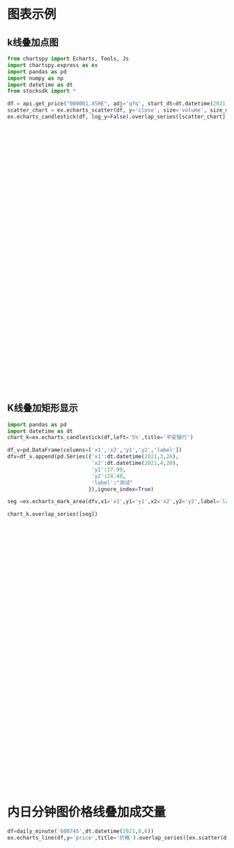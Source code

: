 # 图表示例

## k线叠加点图

```python
from chartspy import Echarts, Tools, Js
import chartspy.express as ex
import pandas as pd
import numpy as np
import datetime as dt
from stocksdk import *

df = api.get_price("000001.XSHE", adj='qfq', start_dt=dt.datetime(2021, 1, 1))
scatter_chart = ex.echarts_scatter(df, y='close', size='volume', size_max=50)
ex.echarts_candlestick(df, log_y=False).overlap_series([scatter_chart])
```

<div> <script type="text/javascript" src="https://unpkg.com/echarts@5.1.2/dist/echarts.min.js"></script> <style>      #u490c5b76474f44a3868fd634842b6860 {            width:100%;            height:600px;         } </style> <div id="u490c5b76474f44a3868fd634842b6860" ></div>  <script>    var plot_u490c5b76474f44a3868fd634842b6860 = echarts.init(document.getElementById('u490c5b76474f44a3868fd634842b6860'));        plot_u490c5b76474f44a3868fd634842b6860.setOption({  "animation": false,  "title": {    "text": ""  },  "legend": {    "top": 10,    "left": "center",    "data": [      "",      "MA5",      "MA10",      "MA30",      ""    ]  },  "tooltip": {    "trigger": "axis",    "axisPointer": {      "type": "cross"    },    "borderWidth": 1,    "borderColor": "#ccc",    "padding": 10,    "formatter":                 function(params){                    var dt = params[0]['axisValue'];                    var labels = [];                    labels.push('\u65f6\u95f4: ' + dt + '<br/>');                    params.sort(function(a, b) {                      if (a.seriesName < b.seriesName ) {return -1;}                      else if (a.seriesName > b.seriesName ) {return 1;}                      else{ return 0;}                    });                    for (var i=0;i<params.length;i++)                    {                        var param= params[i];                       if(param.seriesType =='candlestick'){                         labels.push('open: ' + param.data[1]?param.data[1].toFixed(2):"" + '<br/>');                         labels.push('close: ' + param.data[2]?param.data[2].toFixed(2):""  + '<br/>');                         labels.push('low: ' + param.data[3]?param.data[3].toFixed(2):""  + '<br/>');                         labels.push('high: ' + param.data[4]?param.data[4].toFixed(2):""  + '<br/>');                       }else{                         if (param.value instanceof Array && param.value.length>1){                            labels.push(param.seriesName+': ' + JSON.stringify(param.value)+ ' <br/>');                         }else if (typeof param.value =='number')                            labels.push(param.seriesName+': ' + param.value + '<br/>');                       }                    }                    return labels.join('');                },    "textStyle": {      "color": "#000"    },    "position":                 function (pos, params, el, elRect, size){                    var obj = {top: 10};                    obj[['left', 'right'][+(pos[0] < size.viewSize[0] / 2)]] = 30;                    return obj;                }              },  "axisPointer": {    "link": {      "xAxisIndex": "all"    },    "label": {      "backgroundColor": "#777"    }  },  "grid": [    {      "left": "10%",      "right": "3%",      "height": "70%"    },    {      "left": "10%",      "right": "3%",      "top": "71%",      "height": "16%"    }  ],  "xAxis": [    {      "type": "category",      "data": [        "2021-01-04",        "2021-01-05",        "2021-01-06",        "2021-01-07",        "2021-01-08",        "2021-01-11",        "2021-01-12",        "2021-01-13",        "2021-01-14",        "2021-01-15",        "2021-01-18",        "2021-01-19",        "2021-01-20",        "2021-01-21",        "2021-01-22",        "2021-01-25",        "2021-01-26",        "2021-01-27",        "2021-01-28",        "2021-01-29",        "2021-02-01",        "2021-02-02",        "2021-02-03",        "2021-02-04",        "2021-02-05",        "2021-02-08",        "2021-02-09",        "2021-02-10",        "2021-02-18",        "2021-02-19",        "2021-02-22",        "2021-02-23",        "2021-02-24",        "2021-02-25",        "2021-02-26",        "2021-03-01",        "2021-03-02",        "2021-03-03",        "2021-03-04",        "2021-03-05",        "2021-03-08",        "2021-03-09",        "2021-03-10",        "2021-03-11",        "2021-03-12",        "2021-03-15",        "2021-03-16",        "2021-03-17",        "2021-03-18",        "2021-03-19",        "2021-03-22",        "2021-03-23",        "2021-03-24",        "2021-03-25",        "2021-03-26",        "2021-03-29",        "2021-03-30",        "2021-03-31",        "2021-04-01",        "2021-04-02",        "2021-04-06",        "2021-04-07",        "2021-04-08",        "2021-04-09",        "2021-04-12",        "2021-04-13",        "2021-04-14",        "2021-04-15",        "2021-04-16",        "2021-04-19",        "2021-04-20",        "2021-04-21",        "2021-04-22",        "2021-04-23",        "2021-04-26",        "2021-04-27",        "2021-04-28",        "2021-04-29",        "2021-04-30",        "2021-05-06",        "2021-05-07",        "2021-05-10",        "2021-05-11",        "2021-05-12",        "2021-05-13",        "2021-05-14",        "2021-05-17",        "2021-05-18",        "2021-05-19",        "2021-05-20",        "2021-05-21",        "2021-05-24",        "2021-05-25",        "2021-05-26",        "2021-05-27",        "2021-05-28",        "2021-05-31",        "2021-06-01",        "2021-06-02",        "2021-06-03",        "2021-06-04",        "2021-06-07",        "2021-06-08",        "2021-06-09",        "2021-06-10",        "2021-06-11",        "2021-06-15",        "2021-06-16",        "2021-06-17",        "2021-06-18",        "2021-06-21",        "2021-06-22",        "2021-06-23",        "2021-06-24",        "2021-06-25",        "2021-06-28",        "2021-06-29",        "2021-06-30",        "2021-07-01",        "2021-07-02",        "2021-07-05",        "2021-07-06",        "2021-07-07",        "2021-07-08",        "2021-07-09",        "2021-07-12",        "2021-07-13",        "2021-07-14",        "2021-07-15",        "2021-07-16",        "2021-07-19",        "2021-07-20",        "2021-07-21",        "2021-07-22",        "2021-07-23",        "2021-07-26",        "2021-07-27",        "2021-07-28",        "2021-07-29",        "2021-07-30",        "2021-08-02",        "2021-08-03",        "2021-08-04",        "2021-08-05",        "2021-08-06"      ],      "scale": true,      "boundaryGap": false,      "axisLine": {        "show": false      },      "axisLabel": {        "show": false      },      "axisTick": {        "show": false      },      "splitLine": {        "show": true      },      "splitNumber": 20,      "min": "dataMin",      "max": "dataMax",      "axisPointer": {        "z": 100      }    },    {      "type": "category",      "gridIndex": 1,      "data": [        "2021-01-04",        "2021-01-05",        "2021-01-06",        "2021-01-07",        "2021-01-08",        "2021-01-11",        "2021-01-12",        "2021-01-13",        "2021-01-14",        "2021-01-15",        "2021-01-18",        "2021-01-19",        "2021-01-20",        "2021-01-21",        "2021-01-22",        "2021-01-25",        "2021-01-26",        "2021-01-27",        "2021-01-28",        "2021-01-29",        "2021-02-01",        "2021-02-02",        "2021-02-03",        "2021-02-04",        "2021-02-05",        "2021-02-08",        "2021-02-09",        "2021-02-10",        "2021-02-18",        "2021-02-19",        "2021-02-22",        "2021-02-23",        "2021-02-24",        "2021-02-25",        "2021-02-26",        "2021-03-01",        "2021-03-02",        "2021-03-03",        "2021-03-04",        "2021-03-05",        "2021-03-08",        "2021-03-09",        "2021-03-10",        "2021-03-11",        "2021-03-12",        "2021-03-15",        "2021-03-16",        "2021-03-17",        "2021-03-18",        "2021-03-19",        "2021-03-22",        "2021-03-23",        "2021-03-24",        "2021-03-25",        "2021-03-26",        "2021-03-29",        "2021-03-30",        "2021-03-31",        "2021-04-01",        "2021-04-02",        "2021-04-06",        "2021-04-07",        "2021-04-08",        "2021-04-09",        "2021-04-12",        "2021-04-13",        "2021-04-14",        "2021-04-15",        "2021-04-16",        "2021-04-19",        "2021-04-20",        "2021-04-21",        "2021-04-22",        "2021-04-23",        "2021-04-26",        "2021-04-27",        "2021-04-28",        "2021-04-29",        "2021-04-30",        "2021-05-06",        "2021-05-07",        "2021-05-10",        "2021-05-11",        "2021-05-12",        "2021-05-13",        "2021-05-14",        "2021-05-17",        "2021-05-18",        "2021-05-19",        "2021-05-20",        "2021-05-21",        "2021-05-24",        "2021-05-25",        "2021-05-26",        "2021-05-27",        "2021-05-28",        "2021-05-31",        "2021-06-01",        "2021-06-02",        "2021-06-03",        "2021-06-04",        "2021-06-07",        "2021-06-08",        "2021-06-09",        "2021-06-10",        "2021-06-11",        "2021-06-15",        "2021-06-16",        "2021-06-17",        "2021-06-18",        "2021-06-21",        "2021-06-22",        "2021-06-23",        "2021-06-24",        "2021-06-25",        "2021-06-28",        "2021-06-29",        "2021-06-30",        "2021-07-01",        "2021-07-02",        "2021-07-05",        "2021-07-06",        "2021-07-07",        "2021-07-08",        "2021-07-09",        "2021-07-12",        "2021-07-13",        "2021-07-14",        "2021-07-15",        "2021-07-16",        "2021-07-19",        "2021-07-20",        "2021-07-21",        "2021-07-22",        "2021-07-23",        "2021-07-26",        "2021-07-27",        "2021-07-28",        "2021-07-29",        "2021-07-30",        "2021-08-02",        "2021-08-03",        "2021-08-04",        "2021-08-05",        "2021-08-06"      ],      "scale": true,      "boundaryGap": false,      "axisLine": {        "show": true      },      "axisLabel": {        "show": true      },      "axisTick": {        "show": true      },      "splitLine": {        "show": true      },      "splitNumber": 20,      "min": "dataMin",      "max": "dataMax"    }  ],  "yAxis": [    {      "scale": true,      "type": "value",      "logBase": 1.1,      "splitNumber": 10,      "axisLabel": {        "show": true,        "formatter":                                function(value,index){                                   return value.toFixed(2);                               }                                   },      "axisLine": {        "show": false      },      "axisTick": {        "show": true      },      "splitLine": {        "show": true      }    },    {      "scale": true,      "gridIndex": 1,      "splitNumber": 2,      "axisLabel": {        "show": true,        "formatter":                                 function(value,index){                                    var si = [                                        { value: 1, symbol: "" },                                        { value: 1E3, symbol: "K" },                                        { value: 1E6, symbol: "M" },                                        { value: 1E9, symbol: "G" },                                        { value: 1E12, symbol: "T" },                                        { value: 1E15, symbol: "P" },                                        { value: 1E18, symbol: "E" }                                    ];                                    var rx = /\\.0+$|(\\.[0-9]*[1-9])0+$/;                                    var i;                                    for (i = si.length - 1; i > 0; i--) {                                        if (value >= si[i].value) {                                            break;                                        }                                    }                                    return (value / si[i].value).toFixed(2).replace(rx, "$1") + si[i].symbol;                                }                                    },      "axisLine": {        "show": false      },      "axisTick": {        "show": false      },      "splitLine": {        "show": false      }    }  ],  "dataZoom": [    {      "type": "inside",      "xAxisIndex": [        0,        1      ],      "start": 0,      "end": 100    }  ],  "series": [    {      "name": "",      "type": "candlestick",      "data": [        [          18.95,          18.454876466783336,          18.95,          18.3        ],        [          18.26,          18.028231473196406,          18.34,          17.66        ],        [          17.94,          19.407386219907636,          19.41,          17.86        ],        [          19.37,          19.74473342413916,          19.82,          19.08        ],        [          19.74,          19.69512354116394,          19.94,          19.16        ],        [          19.84,          20.22098830070131,          20.48,          19.84        ],        [          20.23,          20.83615084959409,          20.84,          20.02        ],        [          20.84,          20.538491551742744,          20.85,          20.24        ],        [          20.52,          20.012626792205378,          20.73,          19.79        ],        [          20.84,          20.83615084959409,          21.78,          20.66        ],        [          21.03,          22.522886870751705,          22.6,          21.03        ],        [          22.33,          22.16569571333009,          22.66,          21.88        ],        [          21.98,          22.294681409065674,          22.79,          21.95        ],        [          22.32,          22.056553970784602,          22.62,          21.98        ],        [          22.06,          21.858114438883707,          22.06,          21.34        ],        [          21.55,          22.31452536225576,          22.42,          21.26        ],        [          22.13,          22.195461643115223,          23.14,          22.13        ],        [          22.14,          22.8999219813634,          23.29,          22.14        ],        [          22.6,          22.632028613297187,          23.0,          22.27        ],        [          22.63,          22.909843957958444,          23.36,          22.53        ],        [          22.82,          24.358452540834982,          24.8,          22.52        ],        [          23.2,          23.098361513264297,          23.91,          22.73        ],        [          23.3,          24.755331604636776,          24.98,          23.2        ],        [          23.99,          24.40806242381021,          25.04,          23.85        ],        [          24.41,          24.735487651446693,          25.11,          24.08        ],        [          24.71,          24.606501955711114,          24.71,          23.91        ],        [          24.6,          24.388218470620124,          24.65,          23.98        ],        [          24.41,          23.634148249396723,          24.77,          23.2        ],        [          23.81,          24.110403125958868,          24.36,          23.3        ],        [          23.77,          23.663914179181855,          24.0,          23.39        ],        [          23.61,          22.205383619710265,          23.61,          22.09        ],        [          22.21,          21.75889467293325,          22.5,          21.65        ],        [          22.1,          21.987100134619283,          22.11,          21.39        ],        [          22.23,          21.917646298453967,          22.38,          21.51        ],        [          21.43,          21.213185960205784,          21.79,          21.04        ],        [          21.37,          21.282639796371104,          21.51,          21.01        ],        [          21.45,          21.481079328272,          21.98,          21.09        ],        [          21.41,          22.8304681451981,          22.9,          21.29        ],        [          22.59,          22.741170355842694,          23.31,          22.47        ],        [          22.52,          22.16569571333009,          22.8,          21.69        ],        [          22.26,          21.431469445296777,          22.51,          21.31        ],        [          21.51,          20.687321200668418,          21.75,          20.42        ],        [          20.68,          20.240832253891398,          20.75,          20.12        ],        [          20.42,          21.1040442176603,          21.21,          20.4        ],        [          21.2,          21.31240572615624,          21.53,          21.03        ],        [          21.23,          21.431469445296777,          21.95,          20.95        ],        [          21.43,          21.491001304867044,          21.94,          21.1        ],        [          21.28,          21.034590381494986,          21.38,          20.74        ],        [          21.13,          21.56045514103236,          21.56,          20.84        ],        [          21.36,          20.310286090056714,          21.48,          20.21        ],        [          20.39,          21.381859562321555,          21.38,          20.37        ],        [          21.4,          21.064356311280118,          21.48,          20.8        ],        [          21.04,          20.36981794962698,          21.11,          20.29        ],        [          20.42,          20.588101434717966,          20.67,          20.24        ],        [          20.68,          20.975058521924712,          21.23,          20.6        ],        [          21.11,          21.322327702751284,          21.48,          21.03        ],        [          21.21,          21.758894672933252,          21.76,          21.04        ],        [          21.6,          21.838270485693617,          21.9,          21.43        ],        [          21.91,          21.610065024007582,          21.94,          21.33        ],        [          21.53,          21.332249679346326,          21.56,          21.19        ],        [          21.38,          21.510845258057135,          21.92,          21.34        ],        [          21.71,          21.471157351676954,          21.76,          21.14        ],        [          21.29,          21.391781538916593,          21.56,          21.16        ],        [          21.54,          21.13381014744543,          21.55,          20.92        ],        [          21.34,          20.53849155174274,          21.34,          20.47        ],        [          20.56,          20.617867364503105,          20.72,          20.43        ],        [          20.63,          20.50872562195761,          20.78,          20.26        ],        [          20.6,          20.201144347511217,          20.61,          19.92        ],        [          20.2,          20.10192458156077,          20.27,          19.66        ],        [          19.87,          20.98498049851976,          21.07,          19.75        ],        [          20.92,          21.52076723465218,          21.78,          20.76        ],        [          22.13,          22.830468145198093,          23.01,          22.12        ],        [          23.01,          22.800702215412954,          23.05,          22.6        ],        [          23.14,          23.10828348985935,          23.47,          22.89        ],        [          23.68,          22.76101430903278,          24.04,          22.72        ],        [          22.77,          22.76101430903278,          23.01,          22.68        ],        [          23.11,          23.167815349429624,          23.27,          22.6        ],        [          23.16,          23.405942787710693,          23.53,          22.93        ],        [          23.17,          23.10828348985935,          23.31,          22.83        ],        [          22.92,          23.31664499835529,          23.52,          22.92        ],        [          23.49,          23.862353711082754,          24.11,          23.21        ],        [          23.81,          23.6738361557769,          23.85,          22.84        ],        [          23.44,          23.346410928140426,          23.56,          22.88        ],        [          23.11,          23.366254881330516,          23.46,          22.7        ],        [          23.34,          22.89000000476836,          23.41,          22.66        ],        [          23.14,          23.319999999999997,          23.43,          22.6        ],        [          23.15,          23.599999999999994,          23.82,          22.95        ],        [          23.85,          23.899999999999995,          24.11,          23.4        ],        [          23.82,          23.599999999999998,          24.13,          23.52        ],        [          23.41,          23.82,          23.84,          23.27        ],        [          23.88,          23.489999999999995,          24.09,          23.03        ],        [          23.48,          23.479999999999997,          23.6,          23.19        ],        [          23.54,          24.599999999999998,          24.73,          23.45        ],        [          24.64,          25.009999999999994,          25.12,          24.5        ],        [          24.91,          24.789999999999992,          25.16,          24.52        ],        [          24.68,          24.499999999999993,          24.71,          24.16        ],        [          24.33,          24.199999999999992,          24.53,          23.91        ],        [          24.2,          23.919999999999998,          24.25,          23.5        ],        [          23.89,          23.89,          23.92,          23.38        ],        [          23.72,          23.769999999999992,          24.14,          23.68        ],        [          23.99,          24.539999999999996,          24.96,          23.8        ],        [          24.48,          24.299999999999997,          24.48,          23.93        ],        [          24.15,          24.529999999999998,          24.57,          23.95        ],        [          24.43,          24.649999999999995,          24.88,          24.18        ],        [          24.66,          24.199999999999996,          25.06,          24.15        ],        [          24.31,          23.37,          24.35,          23.12        ],        [          23.35,          23.220000000000002,          23.43,          22.8        ],        [          23.22,          23.26,          23.4,          23.01        ],        [          23.02,          23.100000000000005,          23.69,          23.02        ],        [          23.13,          22.65,          23.28,          22.39        ],        [          22.6,          22.159999999999997,          22.67,          22.01        ],        [          22.38,          22.969999999999995,          23.09,          22.25        ],        [          22.85,          23.139999999999997,          23.41,          22.72        ],        [          23.03,          23.079999999999988,          23.12,          22.68        ],        [          23.08,          23.359999999999992,          23.6,          23.06        ],        [          23.36,          22.77999999999999,          23.39,          22.48        ],        [          22.58,          22.33999999999999,          22.79,          22.0        ],        [          22.36,          22.61999999999999,          22.93,          22.35        ],        [          22.81,          23.199999999999985,          23.5,          22.52        ],        [          22.72,          21.809999999999988,          22.74,          21.76        ],        [          21.69,          22.05999999999999,          22.15,          21.09        ],        [          22.08,          22.77999999999999,          23.0,          21.85        ],        [          22.68,          22.54999999999999,          23.05,          22.5        ],        [          22.78,          21.509999999999994,          22.78,          21.2        ],        [          21.3,          21.269999999999992,          21.63,          21.02        ],        [          21.5,          21.15999999999999,          21.5,          20.89        ],        [          21.15,          21.11999999999999,          21.34,          20.54        ],        [          21.0,          20.759999999999994,          21.0,          20.41        ],        [          20.72,          21.619999999999997,          21.72,          20.63        ],        [          21.41,          21.339999999999996,          21.82,          21.3        ],        [          21.36,          21.209999999999997,          21.43,          20.78        ],        [          21.1,          20.6,          21.2,          20.47        ],        [          20.58,          20.449999999999996,          20.8,          20.2        ],        [          20.45,          20.380000000000003,          20.66,          20.24        ],        [          20.38,          20.100000000000005,          20.38,          20.0        ],        [          19.96,          18.8,          19.99,          18.43        ],        [          18.87,          17.76,          18.99,          17.6        ],        [          17.85,          17.75,          18.07,          17.68        ],        [          17.91,          17.96,          18.24,          17.78        ],        [          17.92,          17.69,          18.05,          17.24        ],        [          17.64,          18.01,          18.14,          17.18        ],        [          17.99,          17.89,          18.15,          17.66        ],        [          18.04,          17.81,          18.07,          17.6        ],        [          17.7,          17.68,          18.05,          17.58        ],        [          17.55,          17.86,          17.9,          17.45        ]      ]    },    {      "name": "Volume",      "type": "bar",      "xAxisIndex": 1,      "yAxisIndex": 1,      "data": [        {          "value": 156643788.17        },        {          "value": 183567455.79        },        {          "value": 195016081.87,          "itemStyle": {            "color": "red"          }        },        {          "value": 159664254.88        },        {          "value": 120487383.59        },        {          "value": 180453660.91        },        {          "value": 129829473.76        },        {          "value": 105736895.26        },        {          "value": 113904219.5        },        {          "value": 250019638.35,          "itemStyle": {            "color": "red"          }        },        {          "value": 217426535.87,          "itemStyle": {            "color": "red"          }        },        {          "value": 125185540.21        },        {          "value": 129086476.64        },        {          "value": 95220744.67        },        {          "value": 93170346.77        },        {          "value": 103645174.95        },        {          "value": 113558018.32        },        {          "value": 130432881.76        },        {          "value": 86421893.04        },        {          "value": 125001101.15        },        {          "value": 148683983.06        },        {          "value": 243516801.0,          "itemStyle": {            "color": "red"          }        },        {          "value": 193839501.79,          "itemStyle": {            "color": "red"          }        },        {          "value": 126511788.05        },        {          "value": 102356117.28        },        {          "value": 109279032.22        },        {          "value": 94950133.27        },        {          "value": 193395638.62,          "itemStyle": {            "color": "red"          }        },        {          "value": 151706667.07        },        {          "value": 92983791.2        },        {          "value": 197223001.01,          "itemStyle": {            "color": "red"          }        },        {          "value": 188516872.83        },        {          "value": 143973228.15        },        {          "value": 160593303.64        },        {          "value": 113382347.68        },        {          "value": 113423569.31        },        {          "value": 148501156.59        },        {          "value": 193473042.55,          "itemStyle": {            "color": "red"          }        },        {          "value": 122312221.6        },        {          "value": 88709239.69        },        {          "value": 100158873.64        },        {          "value": 137260452.79        },        {          "value": 115845465.77        },        {          "value": 105690533.53        },        {          "value": 70268256.87        },        {          "value": 96628730.26        },        {          "value": 94707338.91        },        {          "value": 82794793.17        },        {          "value": 69704861.06        },        {          "value": 153761902.72        },        {          "value": 146260171.66        },        {          "value": 68827314.14        },        {          "value": 85676980.98        },        {          "value": 49653916.77        },        {          "value": 82857280.72        },        {          "value": 79184423.84        },        {          "value": 74446255.03        },        {          "value": 78313831.18        },        {          "value": 54872937.34        },        {          "value": 58565245.99        },        {          "value": 40425614.41        },        {          "value": 52167428.04        },        {          "value": 38604102.35,          "itemStyle": {            "color": "green"          }        },        {          "value": 40209730.0,          "itemStyle": {            "color": "green"          }        },        {          "value": 59941987.8        },        {          "value": 50383509.29        },        {          "value": 54166424.89        },        {          "value": 74165161.85        },        {          "value": 73573848.22        },        {          "value": 112102864.72        },        {          "value": 84133639.3        },        {          "value": 160965810.06        },        {          "value": 83621745.33        },        {          "value": 82970363.02        },        {          "value": 87927742.18        },        {          "value": 47413032.62        },        {          "value": 59850675.35        },        {          "value": 61967088.32        },        {          "value": 56640024.76        },        {          "value": 50422916.77        },        {          "value": 80852236.68        },        {          "value": 66663934.72        },        {          "value": 50113301.04        },        {          "value": 53745843.37        },        {          "value": 55397429.61        },        {          "value": 56378500.0        },        {          "value": 52756400.0        },        {          "value": 39541400.0,          "itemStyle": {            "color": "green"          }        },        {          "value": 42942000.0        },        {          "value": 40578800.0        },        {          "value": 53933500.0        },        {          "value": 34393500.0,          "itemStyle": {            "color": "green"          }        },        {          "value": 97237400.0        },        {          "value": 91926300.0        },        {          "value": 50409100.0        },        {          "value": 49240000.0        },        {          "value": 51535000.0        },        {          "value": 62501700.0        },        {          "value": 49752700.0        },        {          "value": 40090000.0,          "itemStyle": {            "color": "green"          }        },        {          "value": 75673900.0        },        {          "value": 44791400.0        },        {          "value": 57007700.0        },        {          "value": 45383100.0        },        {          "value": 53021500.0        },        {          "value": 83466500.0        },        {          "value": 66062200.0        },        {          "value": 37820800.0,          "itemStyle": {            "color": "green"          }        },        {          "value": 45328200.0        },        {          "value": 69409900.0        },        {          "value": 71827200.0        },        {          "value": 75775100.0        },        {          "value": 44790700.0        },        {          "value": 39028300.0,          "itemStyle": {            "color": "green"          }        },        {          "value": 55997200.0        },        {          "value": 62625700.0        },        {          "value": 104974900.0        },        {          "value": 40343500.0,          "itemStyle": {            "color": "green"          }        },        {          "value": 66483300.0        },        {          "value": 107067700.0        },        {          "value": 85934100.0        },        {          "value": 79195700.0        },        {          "value": 46894400.0        },        {          "value": 145705900.0        },        {          "value": 76236400.0        },        {          "value": 87790100.0        },        {          "value": 65761300.0        },        {          "value": 84795000.0        },        {          "value": 95600300.0        },        {          "value": 57300200.0        },        {          "value": 52213500.0        },        {          "value": 80403400.0        },        {          "value": 75307600.0        },        {          "value": 86864800.0        },        {          "value": 72740400.0        },        {          "value": 145130400.0        },        {          "value": 135755100.0        },        {          "value": 106299400.0        },        {          "value": 87237800.0        },        {          "value": 95015500.0        },        {          "value": 115992200.0        },        {          "value": 89694800.0        },        {          "value": 72962000.0        },        {          "value": 62157300.0        },        {          "value": 56745400.0        }      ]    },    {      "name": "MA5",      "type": "line",      "data": [        null,        null,        null,        null,        19.07,        19.42,        19.98,        20.21,        20.26,        20.49,        20.95,        21.22,        21.57,        21.98,        22.18,        22.14,        22.14,        22.26,        22.38,        22.59,        23.0,        23.18,        23.55,        23.91,        24.27,        24.32,        24.58,        24.35,        24.29,        24.08,        23.6,        23.07,        22.75,        22.31,        21.82,        21.63,        21.58,        21.75,        21.91,        22.1,        22.13,        21.97,        21.45,        21.13,        20.96,        20.96,        21.12,        21.27,        21.37,        21.17,        21.16,        21.07,        20.94,        20.74,        20.88,        20.86,        21.0,        21.3,        21.5,        21.57,        21.61,        21.55,        21.46,        21.37,        21.21,        21.03,        20.84,        20.6,        20.39,        20.48,        20.66,        21.13,        21.65,        22.25,        22.6,        22.85,        22.92,        23.04,        23.04,        23.15,        23.37,        23.47,        23.46,        23.51,        23.43,        23.32,        23.3,        23.42,        23.46,        23.65,        23.68,        23.66,        23.8,        24.08,        24.27,        24.48,        24.62,        24.48,        24.26,        24.06,        24.06,        24.08,        24.21,        24.36,        24.44,        24.21,        23.99,        23.74,        23.43,        23.12,        22.88,        22.83,        22.8,        22.8,        22.94,        23.07,        22.94,        22.84,        22.86,        22.55,        22.41,        22.49,        22.48,        22.14,        22.03,        21.85,        21.52,        21.16,        21.19,        21.2,        21.21,        21.11,        21.04,        20.8,        20.55,        20.07,        19.5,        18.96,        18.47,        17.99,        17.83,        17.86,        17.87,        17.82,        17.85      ],      "smooth": true,      "showSymbol": false,      "lineStyle": {        "opacity": 0.5      }    },    {      "name": "MA10",      "type": "line",      "data": [        null,        null,        null,        null,        null,        null,        null,        null,        null,        19.78,        20.18,        20.6,        20.89,        21.12,        21.33,        21.54,        21.68,        21.92,        22.18,        22.38,        22.57,        22.66,        22.91,        23.14,        23.43,        23.66,        23.88,        23.95,        24.1,        24.18,        23.96,        23.83,        23.55,        23.3,        22.95,        22.62,        22.33,        22.25,        22.11,        21.96,        21.88,        21.77,        21.6,        21.52,        21.53,        21.54,        21.54,        21.36,        21.25,        21.06,        21.06,        21.09,        21.11,        21.05,        21.02,        21.01,        21.04,        21.12,        21.12,        21.22,        21.24,        21.28,        21.38,        21.43,        21.39,        21.32,        21.2,        21.03,        20.88,        20.85,        20.85,        20.98,        21.12,        21.32,        21.54,        21.76,        22.02,        22.34,        22.64,        22.88,        23.11,        23.2,        23.25,        23.28,        23.29,        23.35,        23.39,        23.44,        23.49,        23.54,        23.5,        23.48,        23.61,        23.77,        23.96,        24.08,        24.14,        24.14,        24.17,        24.16,        24.27,        24.35,        24.34,        24.31,        24.25,        24.14,        24.04,        23.97,        23.89,        23.78,        23.54,        23.41,        23.27,        23.12,        23.03,        22.97,        22.88,        22.82,        22.83,        22.75,        22.74,        22.72,        22.66,        22.5,        22.29,        22.13,        22.01,        21.82,        21.66,        21.62,        21.53,        21.31,        21.1,        20.99,        20.87,        20.64,        20.3,        20.0,        19.63,        19.27,        18.95,        18.68,        18.42,        18.14,        17.92      ],      "smooth": true,      "showSymbol": false,      "lineStyle": {        "opacity": 0.5      }    },    {      "name": "MA30",      "type": "line",      "data": [        null,        null,        null,        null,        null,        null,        null,        null,        null,        null,        null,        null,        null,        null,        null,        null,        null,        null,        null,        null,        null,        null,        null,        null,        null,        null,        null,        null,        null,        22.11,        22.24,        22.36,        22.45,        22.52,        22.57,        22.61,        22.63,        22.7,        22.8,        22.84,        22.8,        22.75,        22.69,        22.65,        22.64,        22.61,        22.58,        22.52,        22.48,        22.4,        22.3,        22.23,        22.08,        21.96,        21.83,        21.72,        21.64,        21.58,        21.49,        21.41,        21.39,        21.38,        21.36,        21.34,        21.31,        21.29,        21.26,        21.17,        21.08,        21.04,        21.05,        21.12,        21.2,        21.27,        21.32,        21.36,        21.42,        21.5,        21.55,        21.65,        21.73,        21.82,        21.92,        22.01,        22.07,        22.14,        22.2,        22.27,        22.34,        22.42,        22.49,        22.55,        22.66,        22.79,        22.93,        23.06,        23.18,        23.31,        23.43,        23.53,        23.63,        23.68,        23.73,        23.79,        23.83,        23.85,        23.86,        23.85,        23.85,        23.83,        23.77,        23.75,        23.74,        23.73,        23.75,        23.73,        23.69,        23.64,        23.63,        23.56,        23.52,        23.49,        23.42,        23.31,        23.19,        23.08,        22.98,        22.87,        22.8,        22.71,        22.6,        22.48,        22.34,        22.2,        22.07,        21.91,        21.73,        21.55,        21.38,        21.21,        21.07,        20.9,        20.73,        20.55,        20.36      ],      "smooth": true,      "showSymbol": false,      "lineStyle": {        "opacity": 0.5      }    },    {      "type": "scatter",      "name": "",      "symbolSize":                         function(val) {                            return val[2]/250019638.3489653*50;                        }                    ,      "data": [        [          "2021-01-04",          18.454876466783336,          156643788.17182463        ],        [          "2021-01-05",          18.028231473196406,          183567455.79400107        ],        [          "2021-01-06",          19.407386219907636,          195016081.8728743        ],        [          "2021-01-07",          19.74473342413916,          159664254.88154927        ],        [          "2021-01-08",          19.69512354116394,          120487383.5922006        ],        [          "2021-01-11",          20.22098830070131,          180453660.90605205        ],        [          "2021-01-12",          20.83615084959409,          129829473.76063459        ],        [          "2021-01-13",          20.538491551742744,          105736895.25975572        ],        [          "2021-01-14",          20.012626792205378,          113904219.5044501        ],        [          "2021-01-15",          20.83615084959409,          250019638.3489653        ],        [          "2021-01-18",          22.522886870751705,          217426535.86558458        ],        [          "2021-01-19",          22.16569571333009,          125185540.20983267        ],        [          "2021-01-20",          22.294681409065674,          129086476.64414455        ],        [          "2021-01-21",          22.056553970784602,          95220744.6721692        ],        [          "2021-01-22",          21.858114438883707,          93170346.76958191        ],        [          "2021-01-25",          22.31452536225576,          103645174.9456436        ],        [          "2021-01-26",          22.195461643115223,          113558018.32496788        ],        [          "2021-01-27",          22.8999219813634,          130432881.75526647        ],        [          "2021-01-28",          22.632028613297187,          86421893.0357322        ],        [          "2021-01-29",          22.909843957958444,          125001101.15351465        ],        [          "2021-02-01",          24.358452540834982,          148683983.06208047        ],        [          "2021-02-02",          23.098361513264297,          243516800.99776435        ],        [          "2021-02-03",          24.755331604636776,          193839501.7944825        ],        [          "2021-02-04",          24.40806242381021,          126511788.04704008        ],        [          "2021-02-05",          24.735487651446693,          102356117.27880862        ],        [          "2021-02-08",          24.606501955711114,          109279032.21838872        ],        [          "2021-02-09",          24.388218470620124,          94950133.26986647        ],        [          "2021-02-10",          23.634148249396723,          193395638.62288418        ],        [          "2021-02-18",          24.110403125958868,          151706667.07193568        ],        [          "2021-02-19",          23.663914179181855,          92983791.19950284        ],        [          "2021-02-22",          22.205383619710265,          197223001.00740805        ],        [          "2021-02-23",          21.75889467293325,          188516872.8309779        ],        [          "2021-02-24",          21.987100134619283,          143973228.14825183        ],        [          "2021-02-25",          21.917646298453967,          160593303.63627058        ],        [          "2021-02-26",          21.213185960205784,          113382347.68280263        ],        [          "2021-03-01",          21.282639796371104,          113423569.30795784        ],        [          "2021-03-02",          21.481079328272,          148501156.5876755        ],        [          "2021-03-03",          22.8304681451981,          193473042.554716        ],        [          "2021-03-04",          22.741170355842694,          122312221.5996842        ],        [          "2021-03-05",          22.16569571333009,          88709239.69318488        ],        [          "2021-03-08",          21.431469445296777,          100158873.63575387        ],        [          "2021-03-09",          20.687321200668418,          137260452.78923076        ],        [          "2021-03-10",          20.240832253891398,          115845465.76879016        ],        [          "2021-03-11",          21.1040442176603,          105690533.52975225        ],        [          "2021-03-12",          21.31240572615624,          70268256.86609592        ],        [          "2021-03-15",          21.431469445296777,          96628730.2551        ],        [          "2021-03-16",          21.491001304867044,          94707338.90556578        ],        [          "2021-03-17",          21.034590381494986,          82794793.16754934        ],        [          "2021-03-18",          21.56045514103236,          69704861.06018443        ],        [          "2021-03-19",          20.310286090056714,          153761902.72026244        ],        [          "2021-03-22",          21.381859562321555,          146260171.66022623        ],        [          "2021-03-23",          21.064356311280118,          68827314.14031483        ],        [          "2021-03-24",          20.36981794962698,          85676980.97822025        ],        [          "2021-03-25",          20.588101434717966,          49653916.765540935        ],        [          "2021-03-26",          20.975058521924712,          82857280.71668443        ],        [          "2021-03-29",          21.322327702751284,          79184423.8367156        ],        [          "2021-03-30",          21.758894672933252,          74446255.03036319        ],        [          "2021-03-31",          21.838270485693617,          78313831.1763465        ],        [          "2021-04-01",          21.610065024007582,          54872937.34112477        ],        [          "2021-04-02",          21.332249679346326,          58565245.990421146        ],        [          "2021-04-06",          21.510845258057135,          40425614.408354566        ],        [          "2021-04-07",          21.471157351676954,          52167428.03631485        ],        [          "2021-04-08",          21.391781538916593,          38604102.35106692        ],        [          "2021-04-09",          21.13381014744543,          40209730.00472982        ],        [          "2021-04-12",          20.53849155174274,          59941987.798784405        ],        [          "2021-04-13",          20.617867364503105,          50383509.29487781        ],        [          "2021-04-14",          20.50872562195761,          54166424.89042005        ],        [          "2021-04-15",          20.201144347511217,          74165161.8456249        ],        [          "2021-04-16",          20.10192458156077,          73573848.21534179        ],        [          "2021-04-19",          20.98498049851976,          112102864.72107701        ],        [          "2021-04-20",          21.52076723465218,          84133639.30095327        ],        [          "2021-04-21",          22.830468145198093,          160965810.05821133        ],        [          "2021-04-22",          22.800702215412954,          83621745.32989347        ],        [          "2021-04-23",          23.10828348985935,          82970363.02334501        ],        [          "2021-04-26",          22.76101430903278,          87927742.18351807        ],        [          "2021-04-27",          22.76101430903278,          47413032.62446122        ],        [          "2021-04-28",          23.167815349429624,          59850675.34795151        ],        [          "2021-04-29",          23.405942787710693,          61967088.32260893        ],        [          "2021-04-30",          23.10828348985935,          56640024.75884316        ],        [          "2021-05-06",          23.31664499835529,          50422916.76538074        ],        [          "2021-05-07",          23.862353711082754,          80852236.68040486        ],        [          "2021-05-10",          23.6738361557769,          66663934.71743653        ],        [          "2021-05-11",          23.346410928140426,          50113301.03805337        ],        [          "2021-05-12",          23.366254881330516,          53745843.37019312        ],        [          "2021-05-13",          22.89000000476836,          55397429.60838118        ],        [          "2021-05-14",          23.319999999999997,          56378500.000000015        ],        [          "2021-05-17",          23.599999999999994,          52756400.000000015        ],        [          "2021-05-18",          23.899999999999995,          39541400.000000015        ],        [          "2021-05-19",          23.599999999999998,          42942000.000000015        ],        [          "2021-05-20",          23.82,          40578800.0        ],        [          "2021-05-21",          23.489999999999995,          53933500.000000015        ],        [          "2021-05-24",          23.479999999999997,          34393500.00000001        ],        [          "2021-05-25",          24.599999999999998,          97237400.00000003        ],        [          "2021-05-26",          25.009999999999994,          91926300.00000003        ],        [          "2021-05-27",          24.789999999999992,          50409100.000000015        ],        [          "2021-05-28",          24.499999999999993,          49240000.000000015        ],        [          "2021-05-31",          24.199999999999992,          51535000.000000015        ],        [          "2021-06-01",          23.919999999999998,          62501700.000000015        ],        [          "2021-06-02",          23.89,          49752700.0        ],        [          "2021-06-03",          23.769999999999992,          40090000.000000015        ],        [          "2021-06-04",          24.539999999999996,          75673900.00000001        ],        [          "2021-06-07",          24.299999999999997,          44791400.000000015        ],        [          "2021-06-08",          24.529999999999998,          57007700.000000015        ],        [          "2021-06-09",          24.649999999999995,          45383100.000000015        ],        [          "2021-06-10",          24.199999999999996,          53021500.000000015        ],        [          "2021-06-11",          23.37,          83466500.0        ],        [          "2021-06-15",          23.220000000000002,          66062199.999999985        ],        [          "2021-06-16",          23.26,          37820800.0        ],        [          "2021-06-17",          23.100000000000005,          45328199.99999999        ],        [          "2021-06-18",          22.65,          69409900.0        ],        [          "2021-06-21",          22.159999999999997,          71827200.00000001        ],        [          "2021-06-22",          22.969999999999995,          75775100.00000001        ],        [          "2021-06-23",          23.139999999999997,          44790700.000000015        ],        [          "2021-06-24",          23.079999999999988,          39028300.000000015        ],        [          "2021-06-25",          23.359999999999992,          55997200.000000015        ],        [          "2021-06-28",          22.77999999999999,          62625700.00000002        ],        [          "2021-06-29",          22.33999999999999,          104974900.00000004        ],        [          "2021-06-30",          22.61999999999999,          40343500.000000015        ],        [          "2021-07-01",          23.199999999999985,          66483300.000000045        ],        [          "2021-07-02",          21.809999999999988,          107067700.00000004        ],        [          "2021-07-05",          22.05999999999999,          85934100.00000003        ],        [          "2021-07-06",          22.77999999999999,          79195700.00000003        ],        [          "2021-07-07",          22.54999999999999,          46894400.00000002        ],        [          "2021-07-08",          21.509999999999994,          145705900.00000003        ],        [          "2021-07-09",          21.269999999999992,          76236400.00000003        ],        [          "2021-07-12",          21.15999999999999,          87790100.00000003        ],        [          "2021-07-13",          21.11999999999999,          65761300.00000004        ],        [          "2021-07-14",          20.759999999999994,          84795000.00000003        ],        [          "2021-07-15",          21.619999999999997,          95600300.00000003        ],        [          "2021-07-16",          21.339999999999996,          57300200.000000015        ],        [          "2021-07-19",          21.209999999999997,          52213500.000000015        ],        [          "2021-07-20",          20.6,          80403400.0        ],        [          "2021-07-21",          20.449999999999996,          75307600.00000001        ],        [          "2021-07-22",          20.380000000000003,          86864799.99999997        ],        [          "2021-07-23",          20.100000000000005,          72740399.99999999        ],        [          "2021-07-26",          18.8,          145130400.0        ],        [          "2021-07-27",          17.76,          135755100.0        ],        [          "2021-07-28",          17.75,          106299400.0        ],        [          "2021-07-29",          17.96,          87237800.0        ],        [          "2021-07-30",          17.69,          95015500.0        ],        [          "2021-08-02",          18.01,          115992200.0        ],        [          "2021-08-03",          17.89,          89694800.0        ],        [          "2021-08-04",          17.81,          72962000.0        ],        [          "2021-08-05",          17.68,          62157300.0        ],        [          "2021-08-06",          17.86,          56745400.0        ]      ]    }  ]})  </script></div>

## K线叠加矩形显示
```python
import pandas as pd
import datetime as dt
chart_k=ex.echarts_candlestick(df,left='5%',title='平安银行')

df_v=pd.DataFrame(columns=['x1','x2','y1','y2','label'])
dfv=df_v.append(pd.Series({'x1':dt.datetime(2021,3,26),
                           'x2':dt.datetime(2021,4,20),
                           'y1':17.99,
                           'y2':24.40,
                           'label':"测试"
                          }),ignore_index=True)

seg =ex.echarts_mark_area(dfv,x1='x1',y1='y1',x2='x2',y2='y2',label='label',label_position='top',label_distance=1,fill_opacity=0.2,fill_color="inherit")

chart_k.overlap_series([seg])
```

<div> <script type="text/javascript" src="https://unpkg.com/echarts@5.1.2/dist/echarts.min.js"></script> <style>      #udee438f382ed41b6bf71c0800b805d29 {            width:100%;            height:600px;         } </style> <div id="udee438f382ed41b6bf71c0800b805d29" ></div>  <script>    var plot_udee438f382ed41b6bf71c0800b805d29 = echarts.init(document.getElementById('udee438f382ed41b6bf71c0800b805d29'));        plot_udee438f382ed41b6bf71c0800b805d29.setOption({  "animation": false,  "title": {    "text": "\u5e73\u5b89\u94f6\u884c"  },  "legend": {    "top": 10,    "left": "center",    "data": [      "\u5e73\u5b89\u94f6\u884c",      "MA5",      "MA10",      "MA30",      "area"    ]  },  "tooltip": {    "trigger": "axis",    "axisPointer": {      "type": "cross"    },    "borderWidth": 1,    "borderColor": "#ccc",    "padding": 10,    "formatter":                 function(params){                    var dt = params[0]['axisValue'];                    var labels = [];                    labels.push('\u65f6\u95f4: ' + dt + '<br/>');                    params.sort(function(a, b) {                      if (a.seriesName < b.seriesName ) {return -1;}                      else if (a.seriesName > b.seriesName ) {return 1;}                      else{ return 0;}                    });                    for (var i=0;i<params.length;i++)                    {                        var param= params[i];                       if(param.seriesType =='candlestick'){                         labels.push('open: ' + param.data[1]?param.data[1].toFixed(2):"" + '<br/>');                         labels.push('close: ' + param.data[2]?param.data[2].toFixed(2):""  + '<br/>');                         labels.push('low: ' + param.data[3]?param.data[3].toFixed(2):""  + '<br/>');                         labels.push('high: ' + param.data[4]?param.data[4].toFixed(2):""  + '<br/>');                       }else{                         if (param.value instanceof Array && param.value.length>1){                            labels.push(param.seriesName+': ' + JSON.stringify(param.value)+ ' <br/>');                         }else if (typeof param.value =='number')                            labels.push(param.seriesName+': ' + param.value + '<br/>');                       }                    }                    return labels.join('');                },    "textStyle": {      "color": "#000"    },    "position":                 function (pos, params, el, elRect, size){                    var obj = {top: 10};                    obj[['left', 'right'][+(pos[0] < size.viewSize[0] / 2)]] = 30;                    return obj;                }              },  "axisPointer": {    "link": {      "xAxisIndex": "all"    },    "label": {      "backgroundColor": "#777"    }  },  "grid": [    {      "left": "5%",      "right": "3%",      "height": "70%"    },    {      "left": "5%",      "right": "3%",      "top": "71%",      "height": "16%"    }  ],  "xAxis": [    {      "type": "category",      "data": [        "2021-01-04",        "2021-01-05",        "2021-01-06",        "2021-01-07",        "2021-01-08",        "2021-01-11",        "2021-01-12",        "2021-01-13",        "2021-01-14",        "2021-01-15",        "2021-01-18",        "2021-01-19",        "2021-01-20",        "2021-01-21",        "2021-01-22",        "2021-01-25",        "2021-01-26",        "2021-01-27",        "2021-01-28",        "2021-01-29",        "2021-02-01",        "2021-02-02",        "2021-02-03",        "2021-02-04",        "2021-02-05",        "2021-02-08",        "2021-02-09",        "2021-02-10",        "2021-02-18",        "2021-02-19",        "2021-02-22",        "2021-02-23",        "2021-02-24",        "2021-02-25",        "2021-02-26",        "2021-03-01",        "2021-03-02",        "2021-03-03",        "2021-03-04",        "2021-03-05",        "2021-03-08",        "2021-03-09",        "2021-03-10",        "2021-03-11",        "2021-03-12",        "2021-03-15",        "2021-03-16",        "2021-03-17",        "2021-03-18",        "2021-03-19",        "2021-03-22",        "2021-03-23",        "2021-03-24",        "2021-03-25",        "2021-03-26",        "2021-03-29",        "2021-03-30",        "2021-03-31",        "2021-04-01",        "2021-04-02",        "2021-04-06",        "2021-04-07",        "2021-04-08",        "2021-04-09",        "2021-04-12",        "2021-04-13",        "2021-04-14",        "2021-04-15",        "2021-04-16",        "2021-04-19",        "2021-04-20",        "2021-04-21",        "2021-04-22",        "2021-04-23",        "2021-04-26",        "2021-04-27",        "2021-04-28",        "2021-04-29",        "2021-04-30",        "2021-05-06",        "2021-05-07",        "2021-05-10",        "2021-05-11",        "2021-05-12",        "2021-05-13",        "2021-05-14",        "2021-05-17",        "2021-05-18",        "2021-05-19",        "2021-05-20",        "2021-05-21",        "2021-05-24",        "2021-05-25",        "2021-05-26",        "2021-05-27",        "2021-05-28",        "2021-05-31",        "2021-06-01",        "2021-06-02",        "2021-06-03",        "2021-06-04",        "2021-06-07",        "2021-06-08",        "2021-06-09",        "2021-06-10",        "2021-06-11",        "2021-06-15",        "2021-06-16",        "2021-06-17",        "2021-06-18",        "2021-06-21",        "2021-06-22",        "2021-06-23",        "2021-06-24",        "2021-06-25",        "2021-06-28",        "2021-06-29",        "2021-06-30",        "2021-07-01",        "2021-07-02",        "2021-07-05",        "2021-07-06",        "2021-07-07",        "2021-07-08",        "2021-07-09",        "2021-07-12",        "2021-07-13",        "2021-07-14",        "2021-07-15",        "2021-07-16",        "2021-07-19",        "2021-07-20",        "2021-07-21",        "2021-07-22",        "2021-07-23",        "2021-07-26",        "2021-07-27",        "2021-07-28",        "2021-07-29",        "2021-07-30",        "2021-08-02",        "2021-08-03",        "2021-08-04",        "2021-08-05",        "2021-08-06"      ],      "scale": true,      "boundaryGap": false,      "axisLine": {        "show": false      },      "axisLabel": {        "show": false      },      "axisTick": {        "show": false      },      "splitLine": {        "show": true      },      "splitNumber": 20,      "min": "dataMin",      "max": "dataMax",      "axisPointer": {        "z": 100      }    },    {      "type": "category",      "gridIndex": 1,      "data": [        "2021-01-04",        "2021-01-05",        "2021-01-06",        "2021-01-07",        "2021-01-08",        "2021-01-11",        "2021-01-12",        "2021-01-13",        "2021-01-14",        "2021-01-15",        "2021-01-18",        "2021-01-19",        "2021-01-20",        "2021-01-21",        "2021-01-22",        "2021-01-25",        "2021-01-26",        "2021-01-27",        "2021-01-28",        "2021-01-29",        "2021-02-01",        "2021-02-02",        "2021-02-03",        "2021-02-04",        "2021-02-05",        "2021-02-08",        "2021-02-09",        "2021-02-10",        "2021-02-18",        "2021-02-19",        "2021-02-22",        "2021-02-23",        "2021-02-24",        "2021-02-25",        "2021-02-26",        "2021-03-01",        "2021-03-02",        "2021-03-03",        "2021-03-04",        "2021-03-05",        "2021-03-08",        "2021-03-09",        "2021-03-10",        "2021-03-11",        "2021-03-12",        "2021-03-15",        "2021-03-16",        "2021-03-17",        "2021-03-18",        "2021-03-19",        "2021-03-22",        "2021-03-23",        "2021-03-24",        "2021-03-25",        "2021-03-26",        "2021-03-29",        "2021-03-30",        "2021-03-31",        "2021-04-01",        "2021-04-02",        "2021-04-06",        "2021-04-07",        "2021-04-08",        "2021-04-09",        "2021-04-12",        "2021-04-13",        "2021-04-14",        "2021-04-15",        "2021-04-16",        "2021-04-19",        "2021-04-20",        "2021-04-21",        "2021-04-22",        "2021-04-23",        "2021-04-26",        "2021-04-27",        "2021-04-28",        "2021-04-29",        "2021-04-30",        "2021-05-06",        "2021-05-07",        "2021-05-10",        "2021-05-11",        "2021-05-12",        "2021-05-13",        "2021-05-14",        "2021-05-17",        "2021-05-18",        "2021-05-19",        "2021-05-20",        "2021-05-21",        "2021-05-24",        "2021-05-25",        "2021-05-26",        "2021-05-27",        "2021-05-28",        "2021-05-31",        "2021-06-01",        "2021-06-02",        "2021-06-03",        "2021-06-04",        "2021-06-07",        "2021-06-08",        "2021-06-09",        "2021-06-10",        "2021-06-11",        "2021-06-15",        "2021-06-16",        "2021-06-17",        "2021-06-18",        "2021-06-21",        "2021-06-22",        "2021-06-23",        "2021-06-24",        "2021-06-25",        "2021-06-28",        "2021-06-29",        "2021-06-30",        "2021-07-01",        "2021-07-02",        "2021-07-05",        "2021-07-06",        "2021-07-07",        "2021-07-08",        "2021-07-09",        "2021-07-12",        "2021-07-13",        "2021-07-14",        "2021-07-15",        "2021-07-16",        "2021-07-19",        "2021-07-20",        "2021-07-21",        "2021-07-22",        "2021-07-23",        "2021-07-26",        "2021-07-27",        "2021-07-28",        "2021-07-29",        "2021-07-30",        "2021-08-02",        "2021-08-03",        "2021-08-04",        "2021-08-05",        "2021-08-06"      ],      "scale": true,      "boundaryGap": false,      "axisLine": {        "show": true      },      "axisLabel": {        "show": true      },      "axisTick": {        "show": true      },      "splitLine": {        "show": true      },      "splitNumber": 20,      "min": "dataMin",      "max": "dataMax"    }  ],  "yAxis": [    {      "scale": true,      "type": "log",      "logBase": 1.1,      "splitNumber": 10,      "axisLabel": {        "show": true,        "formatter":                                function(value,index){                                   return value.toFixed(2);                               }                                   },      "axisLine": {        "show": false      },      "axisTick": {        "show": true      },      "splitLine": {        "show": true      }    },    {      "scale": true,      "gridIndex": 1,      "splitNumber": 2,      "axisLabel": {        "show": true,        "formatter":                                 function(value,index){                                    var si = [                                        { value: 1, symbol: "" },                                        { value: 1E3, symbol: "K" },                                        { value: 1E6, symbol: "M" },                                        { value: 1E9, symbol: "G" },                                        { value: 1E12, symbol: "T" },                                        { value: 1E15, symbol: "P" },                                        { value: 1E18, symbol: "E" }                                    ];                                    var rx = /\\.0+$|(\\.[0-9]*[1-9])0+$/;                                    var i;                                    for (i = si.length - 1; i > 0; i--) {                                        if (value >= si[i].value) {                                            break;                                        }                                    }                                    return (value / si[i].value).toFixed(2).replace(rx, "$1") + si[i].symbol;                                }                                    },      "axisLine": {        "show": false      },      "axisTick": {        "show": false      },      "splitLine": {        "show": false      }    }  ],  "dataZoom": [    {      "type": "inside",      "xAxisIndex": [        0,        1      ],      "start": 0,      "end": 100    }  ],  "series": [    {      "name": "\u5e73\u5b89\u94f6\u884c",      "type": "candlestick",      "data": [        [          18.95,          18.454876466783336,          18.95,          18.3        ],        [          18.26,          18.028231473196406,          18.34,          17.66        ],        [          17.94,          19.407386219907636,          19.41,          17.86        ],        [          19.37,          19.74473342413916,          19.82,          19.08        ],        [          19.74,          19.69512354116394,          19.94,          19.16        ],        [          19.84,          20.22098830070131,          20.48,          19.84        ],        [          20.23,          20.83615084959409,          20.84,          20.02        ],        [          20.84,          20.538491551742744,          20.85,          20.24        ],        [          20.52,          20.012626792205378,          20.73,          19.79        ],        [          20.84,          20.83615084959409,          21.78,          20.66        ],        [          21.03,          22.522886870751705,          22.6,          21.03        ],        [          22.33,          22.16569571333009,          22.66,          21.88        ],        [          21.98,          22.294681409065674,          22.79,          21.95        ],        [          22.32,          22.056553970784602,          22.62,          21.98        ],        [          22.06,          21.858114438883707,          22.06,          21.34        ],        [          21.55,          22.31452536225576,          22.42,          21.26        ],        [          22.13,          22.195461643115223,          23.14,          22.13        ],        [          22.14,          22.8999219813634,          23.29,          22.14        ],        [          22.6,          22.632028613297187,          23.0,          22.27        ],        [          22.63,          22.909843957958444,          23.36,          22.53        ],        [          22.82,          24.358452540834982,          24.8,          22.52        ],        [          23.2,          23.098361513264297,          23.91,          22.73        ],        [          23.3,          24.755331604636776,          24.98,          23.2        ],        [          23.99,          24.40806242381021,          25.04,          23.85        ],        [          24.41,          24.735487651446693,          25.11,          24.08        ],        [          24.71,          24.606501955711114,          24.71,          23.91        ],        [          24.6,          24.388218470620124,          24.65,          23.98        ],        [          24.41,          23.634148249396723,          24.77,          23.2        ],        [          23.81,          24.110403125958868,          24.36,          23.3        ],        [          23.77,          23.663914179181855,          24.0,          23.39        ],        [          23.61,          22.205383619710265,          23.61,          22.09        ],        [          22.21,          21.75889467293325,          22.5,          21.65        ],        [          22.1,          21.987100134619283,          22.11,          21.39        ],        [          22.23,          21.917646298453967,          22.38,          21.51        ],        [          21.43,          21.213185960205784,          21.79,          21.04        ],        [          21.37,          21.282639796371104,          21.51,          21.01        ],        [          21.45,          21.481079328272,          21.98,          21.09        ],        [          21.41,          22.8304681451981,          22.9,          21.29        ],        [          22.59,          22.741170355842694,          23.31,          22.47        ],        [          22.52,          22.16569571333009,          22.8,          21.69        ],        [          22.26,          21.431469445296777,          22.51,          21.31        ],        [          21.51,          20.687321200668418,          21.75,          20.42        ],        [          20.68,          20.240832253891398,          20.75,          20.12        ],        [          20.42,          21.1040442176603,          21.21,          20.4        ],        [          21.2,          21.31240572615624,          21.53,          21.03        ],        [          21.23,          21.431469445296777,          21.95,          20.95        ],        [          21.43,          21.491001304867044,          21.94,          21.1        ],        [          21.28,          21.034590381494986,          21.38,          20.74        ],        [          21.13,          21.56045514103236,          21.56,          20.84        ],        [          21.36,          20.310286090056714,          21.48,          20.21        ],        [          20.39,          21.381859562321555,          21.38,          20.37        ],        [          21.4,          21.064356311280118,          21.48,          20.8        ],        [          21.04,          20.36981794962698,          21.11,          20.29        ],        [          20.42,          20.588101434717966,          20.67,          20.24        ],        [          20.68,          20.975058521924712,          21.23,          20.6        ],        [          21.11,          21.322327702751284,          21.48,          21.03        ],        [          21.21,          21.758894672933252,          21.76,          21.04        ],        [          21.6,          21.838270485693617,          21.9,          21.43        ],        [          21.91,          21.610065024007582,          21.94,          21.33        ],        [          21.53,          21.332249679346326,          21.56,          21.19        ],        [          21.38,          21.510845258057135,          21.92,          21.34        ],        [          21.71,          21.471157351676954,          21.76,          21.14        ],        [          21.29,          21.391781538916593,          21.56,          21.16        ],        [          21.54,          21.13381014744543,          21.55,          20.92        ],        [          21.34,          20.53849155174274,          21.34,          20.47        ],        [          20.56,          20.617867364503105,          20.72,          20.43        ],        [          20.63,          20.50872562195761,          20.78,          20.26        ],        [          20.6,          20.201144347511217,          20.61,          19.92        ],        [          20.2,          20.10192458156077,          20.27,          19.66        ],        [          19.87,          20.98498049851976,          21.07,          19.75        ],        [          20.92,          21.52076723465218,          21.78,          20.76        ],        [          22.13,          22.830468145198093,          23.01,          22.12        ],        [          23.01,          22.800702215412954,          23.05,          22.6        ],        [          23.14,          23.10828348985935,          23.47,          22.89        ],        [          23.68,          22.76101430903278,          24.04,          22.72        ],        [          22.77,          22.76101430903278,          23.01,          22.68        ],        [          23.11,          23.167815349429624,          23.27,          22.6        ],        [          23.16,          23.405942787710693,          23.53,          22.93        ],        [          23.17,          23.10828348985935,          23.31,          22.83        ],        [          22.92,          23.31664499835529,          23.52,          22.92        ],        [          23.49,          23.862353711082754,          24.11,          23.21        ],        [          23.81,          23.6738361557769,          23.85,          22.84        ],        [          23.44,          23.346410928140426,          23.56,          22.88        ],        [          23.11,          23.366254881330516,          23.46,          22.7        ],        [          23.34,          22.89000000476836,          23.41,          22.66        ],        [          23.14,          23.319999999999997,          23.43,          22.6        ],        [          23.15,          23.599999999999994,          23.82,          22.95        ],        [          23.85,          23.899999999999995,          24.11,          23.4        ],        [          23.82,          23.599999999999998,          24.13,          23.52        ],        [          23.41,          23.82,          23.84,          23.27        ],        [          23.88,          23.489999999999995,          24.09,          23.03        ],        [          23.48,          23.479999999999997,          23.6,          23.19        ],        [          23.54,          24.599999999999998,          24.73,          23.45        ],        [          24.64,          25.009999999999994,          25.12,          24.5        ],        [          24.91,          24.789999999999992,          25.16,          24.52        ],        [          24.68,          24.499999999999993,          24.71,          24.16        ],        [          24.33,          24.199999999999992,          24.53,          23.91        ],        [          24.2,          23.919999999999998,          24.25,          23.5        ],        [          23.89,          23.89,          23.92,          23.38        ],        [          23.72,          23.769999999999992,          24.14,          23.68        ],        [          23.99,          24.539999999999996,          24.96,          23.8        ],        [          24.48,          24.299999999999997,          24.48,          23.93        ],        [          24.15,          24.529999999999998,          24.57,          23.95        ],        [          24.43,          24.649999999999995,          24.88,          24.18        ],        [          24.66,          24.199999999999996,          25.06,          24.15        ],        [          24.31,          23.37,          24.35,          23.12        ],        [          23.35,          23.220000000000002,          23.43,          22.8        ],        [          23.22,          23.26,          23.4,          23.01        ],        [          23.02,          23.100000000000005,          23.69,          23.02        ],        [          23.13,          22.65,          23.28,          22.39        ],        [          22.6,          22.159999999999997,          22.67,          22.01        ],        [          22.38,          22.969999999999995,          23.09,          22.25        ],        [          22.85,          23.139999999999997,          23.41,          22.72        ],        [          23.03,          23.079999999999988,          23.12,          22.68        ],        [          23.08,          23.359999999999992,          23.6,          23.06        ],        [          23.36,          22.77999999999999,          23.39,          22.48        ],        [          22.58,          22.33999999999999,          22.79,          22.0        ],        [          22.36,          22.61999999999999,          22.93,          22.35        ],        [          22.81,          23.199999999999985,          23.5,          22.52        ],        [          22.72,          21.809999999999988,          22.74,          21.76        ],        [          21.69,          22.05999999999999,          22.15,          21.09        ],        [          22.08,          22.77999999999999,          23.0,          21.85        ],        [          22.68,          22.54999999999999,          23.05,          22.5        ],        [          22.78,          21.509999999999994,          22.78,          21.2        ],        [          21.3,          21.269999999999992,          21.63,          21.02        ],        [          21.5,          21.15999999999999,          21.5,          20.89        ],        [          21.15,          21.11999999999999,          21.34,          20.54        ],        [          21.0,          20.759999999999994,          21.0,          20.41        ],        [          20.72,          21.619999999999997,          21.72,          20.63        ],        [          21.41,          21.339999999999996,          21.82,          21.3        ],        [          21.36,          21.209999999999997,          21.43,          20.78        ],        [          21.1,          20.6,          21.2,          20.47        ],        [          20.58,          20.449999999999996,          20.8,          20.2        ],        [          20.45,          20.380000000000003,          20.66,          20.24        ],        [          20.38,          20.100000000000005,          20.38,          20.0        ],        [          19.96,          18.8,          19.99,          18.43        ],        [          18.87,          17.76,          18.99,          17.6        ],        [          17.85,          17.75,          18.07,          17.68        ],        [          17.91,          17.96,          18.24,          17.78        ],        [          17.92,          17.69,          18.05,          17.24        ],        [          17.64,          18.01,          18.14,          17.18        ],        [          17.99,          17.89,          18.15,          17.66        ],        [          18.04,          17.81,          18.07,          17.6        ],        [          17.7,          17.68,          18.05,          17.58        ],        [          17.55,          17.86,          17.9,          17.45        ]      ]    },    {      "name": "Volume",      "type": "bar",      "xAxisIndex": 1,      "yAxisIndex": 1,      "data": [        {          "value": 156643788.17        },        {          "value": 183567455.79        },        {          "value": 195016081.87,          "itemStyle": {            "color": "red"          }        },        {          "value": 159664254.88        },        {          "value": 120487383.59        },        {          "value": 180453660.91        },        {          "value": 129829473.76        },        {          "value": 105736895.26        },        {          "value": 113904219.5        },        {          "value": 250019638.35,          "itemStyle": {            "color": "red"          }        },        {          "value": 217426535.87,          "itemStyle": {            "color": "red"          }        },        {          "value": 125185540.21        },        {          "value": 129086476.64        },        {          "value": 95220744.67        },        {          "value": 93170346.77        },        {          "value": 103645174.95        },        {          "value": 113558018.32        },        {          "value": 130432881.76        },        {          "value": 86421893.04        },        {          "value": 125001101.15        },        {          "value": 148683983.06        },        {          "value": 243516801.0,          "itemStyle": {            "color": "red"          }        },        {          "value": 193839501.79,          "itemStyle": {            "color": "red"          }        },        {          "value": 126511788.05        },        {          "value": 102356117.28        },        {          "value": 109279032.22        },        {          "value": 94950133.27        },        {          "value": 193395638.62,          "itemStyle": {            "color": "red"          }        },        {          "value": 151706667.07        },        {          "value": 92983791.2        },        {          "value": 197223001.01,          "itemStyle": {            "color": "red"          }        },        {          "value": 188516872.83        },        {          "value": 143973228.15        },        {          "value": 160593303.64        },        {          "value": 113382347.68        },        {          "value": 113423569.31        },        {          "value": 148501156.59        },        {          "value": 193473042.55,          "itemStyle": {            "color": "red"          }        },        {          "value": 122312221.6        },        {          "value": 88709239.69        },        {          "value": 100158873.64        },        {          "value": 137260452.79        },        {          "value": 115845465.77        },        {          "value": 105690533.53        },        {          "value": 70268256.87        },        {          "value": 96628730.26        },        {          "value": 94707338.91        },        {          "value": 82794793.17        },        {          "value": 69704861.06        },        {          "value": 153761902.72        },        {          "value": 146260171.66        },        {          "value": 68827314.14        },        {          "value": 85676980.98        },        {          "value": 49653916.77        },        {          "value": 82857280.72        },        {          "value": 79184423.84        },        {          "value": 74446255.03        },        {          "value": 78313831.18        },        {          "value": 54872937.34        },        {          "value": 58565245.99        },        {          "value": 40425614.41        },        {          "value": 52167428.04        },        {          "value": 38604102.35,          "itemStyle": {            "color": "green"          }        },        {          "value": 40209730.0,          "itemStyle": {            "color": "green"          }        },        {          "value": 59941987.8        },        {          "value": 50383509.29        },        {          "value": 54166424.89        },        {          "value": 74165161.85        },        {          "value": 73573848.22        },        {          "value": 112102864.72        },        {          "value": 84133639.3        },        {          "value": 160965810.06        },        {          "value": 83621745.33        },        {          "value": 82970363.02        },        {          "value": 87927742.18        },        {          "value": 47413032.62        },        {          "value": 59850675.35        },        {          "value": 61967088.32        },        {          "value": 56640024.76        },        {          "value": 50422916.77        },        {          "value": 80852236.68        },        {          "value": 66663934.72        },        {          "value": 50113301.04        },        {          "value": 53745843.37        },        {          "value": 55397429.61        },        {          "value": 56378500.0        },        {          "value": 52756400.0        },        {          "value": 39541400.0,          "itemStyle": {            "color": "green"          }        },        {          "value": 42942000.0        },        {          "value": 40578800.0        },        {          "value": 53933500.0        },        {          "value": 34393500.0,          "itemStyle": {            "color": "green"          }        },        {          "value": 97237400.0        },        {          "value": 91926300.0        },        {          "value": 50409100.0        },        {          "value": 49240000.0        },        {          "value": 51535000.0        },        {          "value": 62501700.0        },        {          "value": 49752700.0        },        {          "value": 40090000.0,          "itemStyle": {            "color": "green"          }        },        {          "value": 75673900.0        },        {          "value": 44791400.0        },        {          "value": 57007700.0        },        {          "value": 45383100.0        },        {          "value": 53021500.0        },        {          "value": 83466500.0        },        {          "value": 66062200.0        },        {          "value": 37820800.0,          "itemStyle": {            "color": "green"          }        },        {          "value": 45328200.0        },        {          "value": 69409900.0        },        {          "value": 71827200.0        },        {          "value": 75775100.0        },        {          "value": 44790700.0        },        {          "value": 39028300.0,          "itemStyle": {            "color": "green"          }        },        {          "value": 55997200.0        },        {          "value": 62625700.0        },        {          "value": 104974900.0        },        {          "value": 40343500.0,          "itemStyle": {            "color": "green"          }        },        {          "value": 66483300.0        },        {          "value": 107067700.0        },        {          "value": 85934100.0        },        {          "value": 79195700.0        },        {          "value": 46894400.0        },        {          "value": 145705900.0        },        {          "value": 76236400.0        },        {          "value": 87790100.0        },        {          "value": 65761300.0        },        {          "value": 84795000.0        },        {          "value": 95600300.0        },        {          "value": 57300200.0        },        {          "value": 52213500.0        },        {          "value": 80403400.0        },        {          "value": 75307600.0        },        {          "value": 86864800.0        },        {          "value": 72740400.0        },        {          "value": 145130400.0        },        {          "value": 135755100.0        },        {          "value": 106299400.0        },        {          "value": 87237800.0        },        {          "value": 95015500.0        },        {          "value": 115992200.0        },        {          "value": 89694800.0        },        {          "value": 72962000.0        },        {          "value": 62157300.0        },        {          "value": 56745400.0        }      ]    },    {      "name": "MA5",      "type": "line",      "data": [        null,        null,        null,        null,        19.07,        19.42,        19.98,        20.21,        20.26,        20.49,        20.95,        21.22,        21.57,        21.98,        22.18,        22.14,        22.14,        22.26,        22.38,        22.59,        23.0,        23.18,        23.55,        23.91,        24.27,        24.32,        24.58,        24.35,        24.29,        24.08,        23.6,        23.07,        22.75,        22.31,        21.82,        21.63,        21.58,        21.75,        21.91,        22.1,        22.13,        21.97,        21.45,        21.13,        20.96,        20.96,        21.12,        21.27,        21.37,        21.17,        21.16,        21.07,        20.94,        20.74,        20.88,        20.86,        21.0,        21.3,        21.5,        21.57,        21.61,        21.55,        21.46,        21.37,        21.21,        21.03,        20.84,        20.6,        20.39,        20.48,        20.66,        21.13,        21.65,        22.25,        22.6,        22.85,        22.92,        23.04,        23.04,        23.15,        23.37,        23.47,        23.46,        23.51,        23.43,        23.32,        23.3,        23.42,        23.46,        23.65,        23.68,        23.66,        23.8,        24.08,        24.27,        24.48,        24.62,        24.48,        24.26,        24.06,        24.06,        24.08,        24.21,        24.36,        24.44,        24.21,        23.99,        23.74,        23.43,        23.12,        22.88,        22.83,        22.8,        22.8,        22.94,        23.07,        22.94,        22.84,        22.86,        22.55,        22.41,        22.49,        22.48,        22.14,        22.03,        21.85,        21.52,        21.16,        21.19,        21.2,        21.21,        21.11,        21.04,        20.8,        20.55,        20.07,        19.5,        18.96,        18.47,        17.99,        17.83,        17.86,        17.87,        17.82,        17.85      ],      "smooth": true,      "showSymbol": false,      "lineStyle": {        "opacity": 0.5      }    },    {      "name": "MA10",      "type": "line",      "data": [        null,        null,        null,        null,        null,        null,        null,        null,        null,        19.78,        20.18,        20.6,        20.89,        21.12,        21.33,        21.54,        21.68,        21.92,        22.18,        22.38,        22.57,        22.66,        22.91,        23.14,        23.43,        23.66,        23.88,        23.95,        24.1,        24.18,        23.96,        23.83,        23.55,        23.3,        22.95,        22.62,        22.33,        22.25,        22.11,        21.96,        21.88,        21.77,        21.6,        21.52,        21.53,        21.54,        21.54,        21.36,        21.25,        21.06,        21.06,        21.09,        21.11,        21.05,        21.02,        21.01,        21.04,        21.12,        21.12,        21.22,        21.24,        21.28,        21.38,        21.43,        21.39,        21.32,        21.2,        21.03,        20.88,        20.85,        20.85,        20.98,        21.12,        21.32,        21.54,        21.76,        22.02,        22.34,        22.64,        22.88,        23.11,        23.2,        23.25,        23.28,        23.29,        23.35,        23.39,        23.44,        23.49,        23.54,        23.5,        23.48,        23.61,        23.77,        23.96,        24.08,        24.14,        24.14,        24.17,        24.16,        24.27,        24.35,        24.34,        24.31,        24.25,        24.14,        24.04,        23.97,        23.89,        23.78,        23.54,        23.41,        23.27,        23.12,        23.03,        22.97,        22.88,        22.82,        22.83,        22.75,        22.74,        22.72,        22.66,        22.5,        22.29,        22.13,        22.01,        21.82,        21.66,        21.62,        21.53,        21.31,        21.1,        20.99,        20.87,        20.64,        20.3,        20.0,        19.63,        19.27,        18.95,        18.68,        18.42,        18.14,        17.92      ],      "smooth": true,      "showSymbol": false,      "lineStyle": {        "opacity": 0.5      }    },    {      "name": "MA30",      "type": "line",      "data": [        null,        null,        null,        null,        null,        null,        null,        null,        null,        null,        null,        null,        null,        null,        null,        null,        null,        null,        null,        null,        null,        null,        null,        null,        null,        null,        null,        null,        null,        22.11,        22.24,        22.36,        22.45,        22.52,        22.57,        22.61,        22.63,        22.7,        22.8,        22.84,        22.8,        22.75,        22.69,        22.65,        22.64,        22.61,        22.58,        22.52,        22.48,        22.4,        22.3,        22.23,        22.08,        21.96,        21.83,        21.72,        21.64,        21.58,        21.49,        21.41,        21.39,        21.38,        21.36,        21.34,        21.31,        21.29,        21.26,        21.17,        21.08,        21.04,        21.05,        21.12,        21.2,        21.27,        21.32,        21.36,        21.42,        21.5,        21.55,        21.65,        21.73,        21.82,        21.92,        22.01,        22.07,        22.14,        22.2,        22.27,        22.34,        22.42,        22.49,        22.55,        22.66,        22.79,        22.93,        23.06,        23.18,        23.31,        23.43,        23.53,        23.63,        23.68,        23.73,        23.79,        23.83,        23.85,        23.86,        23.85,        23.85,        23.83,        23.77,        23.75,        23.74,        23.73,        23.75,        23.73,        23.69,        23.64,        23.63,        23.56,        23.52,        23.49,        23.42,        23.31,        23.19,        23.08,        22.98,        22.87,        22.8,        22.71,        22.6,        22.48,        22.34,        22.2,        22.07,        21.91,        21.73,        21.55,        21.38,        21.21,        21.07,        20.9,        20.73,        20.55,        20.36      ],      "smooth": true,      "showSymbol": false,      "lineStyle": {        "opacity": 0.5      }    },    {      "type": "scatter",      "data": [],      "name": "area",      "markArea": {        "itemStyle": {          "color": "inherit",          "opacity": 0.2        },        "label": {          "show": true,          "position": "top",          "distance": 1,          "fontSize": 10,          "color": "inherit"        },        "data": [          [            {              "name": "\u6d4b\u8bd5",              "coord": [                "2021-03-26",                17.99              ]            },            {              "coord": [                "2021-04-20",                24.4              ]            }          ]        ]      }    }  ]})  </script></div>

# 内日分钟图价格线叠加成交量

```python
df=daily_minute('600745',dt.datetime(2021,8,6))
ex.echarts_line(df,y='price',title='价格').overlap_series([ex.scatter(df,y='price',size='vol',size_max=70,title='成交量')])
```

<div> <script type="text/javascript" src="https://unpkg.com/echarts@5.1.2/dist/echarts.min.js"></script> <style>      #u6154600cb25a4e759cd9a9452fb8724f {            width:100%;            height:500px;         } </style> <div id="u6154600cb25a4e759cd9a9452fb8724f" ></div>  <script>    var plot_u6154600cb25a4e759cd9a9452fb8724f = echarts.init(document.getElementById('u6154600cb25a4e759cd9a9452fb8724f'));        plot_u6154600cb25a4e759cd9a9452fb8724f.setOption({  "legend": {    "data": [      "\u4ef7\u683c",      "\u6210\u4ea4\u91cf"    ]  },  "tooltip": {    "trigger": "axis",    "axisPointer": {      "type": "cross"    },    "borderWidth": 1,    "borderColor": "#ccc",    "padding": 10,    "formatter":                 function(params){                    var dt = params[0]['axisValue'];                    var labels = [];                    labels.push('\u65f6\u95f4: ' + dt + '<br/>');                    params.sort(function(a, b) {                      if (a.seriesName < b.seriesName ) {return -1;}                      else if (a.seriesName > b.seriesName ) {return 1;}                      else{ return 0;}                    });                    for (var i=0;i<params.length;i++)                    {                        var param= params[i];                       if (param.value instanceof Array && param.value.length>1){                            labels.push(param.seriesName+': ' + JSON.stringify(param.value) + '<br/>');                         }else if (typeof param.value =='number'){                            labels.push(param.seriesName+': ' + param.value + '<br/>');                        }                    }                    return labels.join('');                },    "textStyle": {      "color": "#000"    },    "position":                 function (pos, params, el, elRect, size){                    var obj = {top: 10};                    obj[['left', 'right'][+(pos[0] < size.viewSize[0] / 2)]] = 30;                    return obj;                }              },  "axisPointer": {    "link": {      "xAxisIndex": "all"    },    "label": {      "backgroundColor": "#777"    }  },  "xAxis": {    "type": "value"  },  "yAxis": {    "type": "value",    "scale": true,    "splitLine": {      "show": true    }  },  "dataZoom": [    {      "type": "inside",      "xAxisIndex": 0,      "start": 0,      "end": 100    },    {      "type": "inside",      "yAxisIndex": 0,      "start": 0,      "end": 100    }  ],  "series": [    {      "name": "\u4ef7\u683c",      "type": "line",      "data": [        [          0.0,          111.98        ],        [          1.0,          111.48        ],        [          2.0,          111.18        ],        [          3.0,          109.96        ],        [          4.0,          109.61        ],        [          5.0,          110.81        ],        [          6.0,          110.7        ],        [          7.0,          111.23        ],        [          8.0,          110.76        ],        [          9.0,          110.73        ],        [          10.0,          111.04        ],        [          11.0,          111.04        ],        [          12.0,          110.97        ],        [          13.0,          111.57        ],        [          14.0,          111.7        ],        [          15.0,          111.5        ],        [          16.0,          111.73        ],        [          17.0,          111.5        ],        [          18.0,          112.2        ],        [          19.0,          113.0        ],        [          20.0,          113.0        ],        [          21.0,          113.0        ],        [          22.0,          113.2        ],        [          23.0,          113.0        ],        [          24.0,          113.65        ],        [          25.0,          114.33        ],        [          26.0,          115.21        ],        [          27.0,          115.0        ],        [          28.0,          115.8        ],        [          29.0,          116.13        ],        [          30.0,          116.03        ],        [          31.0,          116.98        ],        [          32.0,          116.1        ],        [          33.0,          116.5        ],        [          34.0,          115.8        ],        [          35.0,          116.2        ],        [          36.0,          116.76        ],        [          37.0,          116.96        ],        [          38.0,          117.0        ],        [          39.0,          116.94        ],        [          40.0,          117.48        ],        [          41.0,          116.5        ],        [          42.0,          115.88        ],        [          43.0,          117.0        ],        [          44.0,          116.57        ],        [          45.0,          117.07        ],        [          46.0,          117.21        ],        [          47.0,          117.0        ],        [          48.0,          116.86        ],        [          49.0,          116.2        ],        [          50.0,          116.4        ],        [          51.0,          116.5        ],        [          52.0,          116.95        ],        [          53.0,          117.16        ],        [          54.0,          117.12        ],        [          55.0,          117.1        ],        [          56.0,          117.07        ],        [          57.0,          117.0        ],        [          58.0,          116.56        ],        [          59.0,          116.86        ],        [          60.0,          116.89        ],        [          61.0,          116.85        ],        [          62.0,          116.4        ],        [          63.0,          116.99        ],        [          64.0,          116.69        ],        [          65.0,          115.68        ],        [          66.0,          115.46        ],        [          67.0,          115.31        ],        [          68.0,          115.54        ],        [          69.0,          115.86        ],        [          70.0,          115.98        ],        [          71.0,          115.89        ],        [          72.0,          115.61        ],        [          73.0,          116.22        ],        [          74.0,          116.6        ],        [          75.0,          116.0        ],        [          76.0,          116.11        ],        [          77.0,          116.05        ],        [          78.0,          116.15        ],        [          79.0,          116.16        ],        [          80.0,          116.3        ],        [          81.0,          116.38        ],        [          82.0,          116.02        ],        [          83.0,          115.6        ],        [          84.0,          115.99        ],        [          85.0,          115.78        ],        [          86.0,          115.4        ],        [          87.0,          114.94        ],        [          88.0,          114.98        ],        [          89.0,          115.1        ],        [          90.0,          114.85        ],        [          91.0,          114.99        ],        [          92.0,          115.1        ],        [          93.0,          115.1        ],        [          94.0,          115.07        ],        [          95.0,          115.46        ],        [          96.0,          115.08        ],        [          97.0,          114.93        ],        [          98.0,          115.15        ],        [          99.0,          115.43        ],        [          100.0,          115.05        ],        [          101.0,          115.01        ],        [          102.0,          115.03        ],        [          103.0,          115.04        ],        [          104.0,          115.13        ],        [          105.0,          115.13        ],        [          106.0,          115.07        ],        [          107.0,          114.96        ],        [          108.0,          115.0        ],        [          109.0,          115.01        ],        [          110.0,          115.4        ],        [          111.0,          115.2        ],        [          112.0,          115.11        ],        [          113.0,          115.1        ],        [          114.0,          115.3        ],        [          115.0,          115.39        ],        [          116.0,          115.6        ],        [          117.0,          115.99        ],        [          118.0,          115.75        ],        [          119.0,          115.3        ],        [          120.0,          114.96        ],        [          121.0,          114.59        ],        [          122.0,          114.63        ],        [          123.0,          114.97        ],        [          124.0,          115.07        ],        [          125.0,          115.02        ],        [          126.0,          115.2        ],        [          127.0,          115.42        ],        [          128.0,          115.29        ],        [          129.0,          115.03        ],        [          130.0,          115.11        ],        [          131.0,          114.95        ],        [          132.0,          114.74        ],        [          133.0,          114.87        ],        [          134.0,          114.9        ],        [          135.0,          114.86        ],        [          136.0,          114.8        ],        [          137.0,          114.77        ],        [          138.0,          114.78        ],        [          139.0,          114.75        ],        [          140.0,          114.95        ],        [          141.0,          114.92        ],        [          142.0,          115.0        ],        [          143.0,          115.18        ],        [          144.0,          115.0        ],        [          145.0,          115.09        ],        [          146.0,          115.01        ],        [          147.0,          115.0        ],        [          148.0,          114.99        ],        [          149.0,          114.76        ],        [          150.0,          114.87        ],        [          151.0,          114.84        ],        [          152.0,          115.22        ],        [          153.0,          115.5        ],        [          154.0,          115.46        ],        [          155.0,          115.4        ],        [          156.0,          115.49        ],        [          157.0,          115.52        ],        [          158.0,          115.55        ],        [          159.0,          115.28        ],        [          160.0,          115.23        ],        [          161.0,          115.5        ],        [          162.0,          115.37        ],        [          163.0,          115.29        ],        [          164.0,          115.2        ],        [          165.0,          115.2        ],        [          166.0,          115.1        ],        [          167.0,          115.02        ],        [          168.0,          115.01        ],        [          169.0,          115.0        ],        [          170.0,          114.97        ],        [          171.0,          114.77        ],        [          172.0,          114.8        ],        [          173.0,          114.89        ],        [          174.0,          114.82        ],        [          175.0,          114.75        ],        [          176.0,          114.74        ],        [          177.0,          114.6        ],        [          178.0,          114.51        ],        [          179.0,          114.3        ],        [          180.0,          114.2        ],        [          181.0,          114.26        ],        [          182.0,          114.32        ],        [          183.0,          114.3        ],        [          184.0,          114.27        ],        [          185.0,          114.25        ],        [          186.0,          114.22        ],        [          187.0,          114.25        ],        [          188.0,          114.32        ],        [          189.0,          114.5        ],        [          190.0,          114.88        ],        [          191.0,          115.0        ],        [          192.0,          115.1        ],        [          193.0,          115.0        ],        [          194.0,          115.05        ],        [          195.0,          115.06        ],        [          196.0,          115.05        ],        [          197.0,          115.08        ],        [          198.0,          114.93        ],        [          199.0,          114.9        ],        [          200.0,          115.0        ],        [          201.0,          115.0        ],        [          202.0,          115.07        ],        [          203.0,          115.08        ],        [          204.0,          115.02        ],        [          205.0,          115.06        ],        [          206.0,          115.02        ],        [          207.0,          114.99        ],        [          208.0,          115.0        ],        [          209.0,          115.0        ],        [          210.0,          115.05        ],        [          211.0,          115.06        ],        [          212.0,          115.07        ],        [          213.0,          115.06        ],        [          214.0,          115.07        ],        [          215.0,          115.09        ],        [          216.0,          115.1        ],        [          217.0,          115.0        ],        [          218.0,          115.11        ],        [          219.0,          115.17        ],        [          220.0,          115.25        ],        [          221.0,          115.12        ],        [          222.0,          115.06        ],        [          223.0,          115.0        ],        [          224.0,          115.02        ],        [          225.0,          114.99        ],        [          226.0,          114.92        ],        [          227.0,          114.75        ],        [          228.0,          114.81        ],        [          229.0,          114.9        ],        [          230.0,          115.02        ],        [          231.0,          115.02        ],        [          232.0,          114.96        ],        [          233.0,          114.86        ],        [          234.0,          114.67        ],        [          235.0,          114.84        ],        [          236.0,          114.6        ],        [          237.0,          114.62        ],        [          238.0,          114.62        ],        [          239.0,          114.6        ]      ]    },    {      "type": "scatter",      "name": "\u6210\u4ea4\u91cf",      "symbolSize":                         function(val) {                            return val[2]/7483*70;                        }                    ,      "data": [        [          0.0,          111.98,          7483.0        ],        [          1.0,          111.48,          4003.0        ],        [          2.0,          111.18,          3130.0        ],        [          3.0,          109.96,          2533.0        ],        [          4.0,          109.61,          3396.0        ],        [          5.0,          110.81,          2018.0        ],        [          6.0,          110.7,          3857.0        ],        [          7.0,          111.23,          3123.0        ],        [          8.0,          110.76,          1639.0        ],        [          9.0,          110.73,          2018.0        ],        [          10.0,          111.04,          4108.0        ],        [          11.0,          111.04,          2448.0        ],        [          12.0,          110.97,          2341.0        ],        [          13.0,          111.57,          3787.0        ],        [          14.0,          111.7,          3497.0        ],        [          15.0,          111.5,          2240.0        ],        [          16.0,          111.73,          4139.0        ],        [          17.0,          111.5,          2907.0        ],        [          18.0,          112.2,          6175.0        ],        [          19.0,          113.0,          7415.0        ],        [          20.0,          113.0,          7434.0        ],        [          21.0,          113.0,          4092.0        ],        [          22.0,          113.2,          4667.0        ],        [          23.0,          113.0,          2511.0        ],        [          24.0,          113.65,          3240.0        ],        [          25.0,          114.33,          4503.0        ],        [          26.0,          115.21,          7161.0        ],        [          27.0,          115.0,          5898.0        ],        [          28.0,          115.8,          4543.0        ],        [          29.0,          116.13,          5937.0        ],        [          30.0,          116.03,          3242.0        ],        [          31.0,          116.98,          4685.0        ],        [          32.0,          116.1,          5933.0        ],        [          33.0,          116.5,          2354.0        ],        [          34.0,          115.8,          2115.0        ],        [          35.0,          116.2,          3093.0        ],        [          36.0,          116.76,          3265.0        ],        [          37.0,          116.96,          5479.0        ],        [          38.0,          117.0,          4631.0        ],        [          39.0,          116.94,          2645.0        ],        [          40.0,          117.48,          4390.0        ],        [          41.0,          116.5,          4573.0        ],        [          42.0,          115.88,          2262.0        ],        [          43.0,          117.0,          2406.0        ],        [          44.0,          116.57,          1504.0        ],        [          45.0,          117.07,          2229.0        ],        [          46.0,          117.21,          3503.0        ],        [          47.0,          117.0,          2374.0        ],        [          48.0,          116.86,          799.0        ],        [          49.0,          116.2,          1127.0        ],        [          50.0,          116.4,          2212.0        ],        [          51.0,          116.5,          1406.0        ],        [          52.0,          116.95,          1352.0        ],        [          53.0,          117.16,          1380.0        ],        [          54.0,          117.12,          1049.0        ],        [          55.0,          117.1,          1640.0        ],        [          56.0,          117.07,          2123.0        ],        [          57.0,          117.0,          939.0        ],        [          58.0,          116.56,          909.0        ],        [          59.0,          116.86,          1198.0        ],        [          60.0,          116.89,          948.0        ],        [          61.0,          116.85,          702.0        ],        [          62.0,          116.4,          704.0        ],        [          63.0,          116.99,          2049.0        ],        [          64.0,          116.69,          1199.0        ],        [          65.0,          115.68,          1683.0        ],        [          66.0,          115.46,          2435.0        ],        [          67.0,          115.31,          1972.0        ],        [          68.0,          115.54,          1827.0        ],        [          69.0,          115.86,          687.0        ],        [          70.0,          115.98,          832.0        ],        [          71.0,          115.89,          1357.0        ],        [          72.0,          115.61,          692.0        ],        [          73.0,          116.22,          2167.0        ],        [          74.0,          116.6,          1165.0        ],        [          75.0,          116.0,          718.0        ],        [          76.0,          116.11,          697.0        ],        [          77.0,          116.05,          802.0        ],        [          78.0,          116.15,          500.0        ],        [          79.0,          116.16,          339.0        ],        [          80.0,          116.3,          1091.0        ],        [          81.0,          116.38,          282.0        ],        [          82.0,          116.02,          330.0        ],        [          83.0,          115.6,          357.0        ],        [          84.0,          115.99,          1553.0        ],        [          85.0,          115.78,          453.0        ],        [          86.0,          115.4,          506.0        ],        [          87.0,          114.94,          1650.0        ],        [          88.0,          114.98,          1447.0        ],        [          89.0,          115.1,          902.0        ],        [          90.0,          114.85,          807.0        ],        [          91.0,          114.99,          1171.0        ],        [          92.0,          115.1,          1188.0        ],        [          93.0,          115.1,          495.0        ],        [          94.0,          115.07,          305.0        ],        [          95.0,          115.46,          456.0        ],        [          96.0,          115.08,          654.0        ],        [          97.0,          114.93,          764.0        ],        [          98.0,          115.15,          911.0        ],        [          99.0,          115.43,          280.0        ],        [          100.0,          115.05,          830.0        ],        [          101.0,          115.01,          560.0        ],        [          102.0,          115.03,          647.0        ],        [          103.0,          115.04,          330.0        ],        [          104.0,          115.13,          320.0        ],        [          105.0,          115.13,          327.0        ],        [          106.0,          115.07,          376.0        ],        [          107.0,          114.96,          575.0        ],        [          108.0,          115.0,          515.0        ],        [          109.0,          115.01,          385.0        ],        [          110.0,          115.4,          640.0        ],        [          111.0,          115.2,          464.0        ],        [          112.0,          115.11,          332.0        ],        [          113.0,          115.1,          442.0        ],        [          114.0,          115.3,          415.0        ],        [          115.0,          115.39,          356.0        ],        [          116.0,          115.6,          333.0        ],        [          117.0,          115.99,          400.0        ],        [          118.0,          115.75,          821.0        ],        [          119.0,          115.3,          665.0        ],        [          120.0,          114.96,          1525.0        ],        [          121.0,          114.59,          796.0        ],        [          122.0,          114.63,          674.0        ],        [          123.0,          114.97,          459.0        ],        [          124.0,          115.07,          571.0        ],        [          125.0,          115.02,          239.0        ],        [          126.0,          115.2,          608.0        ],        [          127.0,          115.42,          250.0        ],        [          128.0,          115.29,          425.0        ],        [          129.0,          115.03,          351.0        ],        [          130.0,          115.11,          536.0        ],        [          131.0,          114.95,          503.0        ],        [          132.0,          114.74,          404.0        ],        [          133.0,          114.87,          660.0        ],        [          134.0,          114.9,          279.0        ],        [          135.0,          114.86,          618.0        ],        [          136.0,          114.8,          431.0        ],        [          137.0,          114.77,          321.0        ],        [          138.0,          114.78,          285.0        ],        [          139.0,          114.75,          464.0        ],        [          140.0,          114.95,          479.0        ],        [          141.0,          114.92,          225.0        ],        [          142.0,          115.0,          1024.0        ],        [          143.0,          115.18,          426.0        ],        [          144.0,          115.0,          409.0        ],        [          145.0,          115.09,          457.0        ],        [          146.0,          115.01,          512.0        ],        [          147.0,          115.0,          458.0        ],        [          148.0,          114.99,          601.0        ],        [          149.0,          114.76,          598.0        ],        [          150.0,          114.87,          775.0        ],        [          151.0,          114.84,          178.0        ],        [          152.0,          115.22,          1163.0        ],        [          153.0,          115.5,          441.0        ],        [          154.0,          115.46,          464.0        ],        [          155.0,          115.4,          285.0        ],        [          156.0,          115.49,          470.0        ],        [          157.0,          115.52,          1014.0        ],        [          158.0,          115.55,          901.0        ],        [          159.0,          115.28,          596.0        ],        [          160.0,          115.23,          309.0        ],        [          161.0,          115.5,          416.0        ],        [          162.0,          115.37,          374.0        ],        [          163.0,          115.29,          306.0        ],        [          164.0,          115.2,          629.0        ],        [          165.0,          115.2,          661.0        ],        [          166.0,          115.1,          1336.0        ],        [          167.0,          115.02,          152.0        ],        [          168.0,          115.01,          530.0        ],        [          169.0,          115.0,          379.0        ],        [          170.0,          114.97,          305.0        ],        [          171.0,          114.77,          458.0        ],        [          172.0,          114.8,          281.0        ],        [          173.0,          114.89,          306.0        ],        [          174.0,          114.82,          407.0        ],        [          175.0,          114.75,          373.0        ],        [          176.0,          114.74,          398.0        ],        [          177.0,          114.6,          344.0        ],        [          178.0,          114.51,          715.0        ],        [          179.0,          114.3,          581.0        ],        [          180.0,          114.2,          1004.0        ],        [          181.0,          114.26,          999.0        ],        [          182.0,          114.32,          446.0        ],        [          183.0,          114.3,          772.0        ],        [          184.0,          114.27,          298.0        ],        [          185.0,          114.25,          343.0        ],        [          186.0,          114.22,          496.0        ],        [          187.0,          114.25,          482.0        ],        [          188.0,          114.32,          525.0        ],        [          189.0,          114.5,          700.0        ],        [          190.0,          114.88,          746.0        ],        [          191.0,          115.0,          1469.0        ],        [          192.0,          115.1,          1555.0        ],        [          193.0,          115.0,          966.0        ],        [          194.0,          115.05,          544.0        ],        [          195.0,          115.06,          536.0        ],        [          196.0,          115.05,          307.0        ],        [          197.0,          115.08,          745.0        ],        [          198.0,          114.93,          405.0        ],        [          199.0,          114.9,          353.0        ],        [          200.0,          115.0,          460.0        ],        [          201.0,          115.0,          639.0        ],        [          202.0,          115.07,          773.0        ],        [          203.0,          115.08,          1289.0        ],        [          204.0,          115.02,          389.0        ],        [          205.0,          115.06,          244.0        ],        [          206.0,          115.02,          781.0        ],        [          207.0,          114.99,          225.0        ],        [          208.0,          115.0,          327.0        ],        [          209.0,          115.0,          312.0        ],        [          210.0,          115.05,          446.0        ],        [          211.0,          115.06,          1247.0        ],        [          212.0,          115.07,          1623.0        ],        [          213.0,          115.06,          552.0        ],        [          214.0,          115.07,          1109.0        ],        [          215.0,          115.09,          871.0        ],        [          216.0,          115.1,          934.0        ],        [          217.0,          115.0,          771.0        ],        [          218.0,          115.11,          1282.0        ],        [          219.0,          115.17,          1031.0        ],        [          220.0,          115.25,          1300.0        ],        [          221.0,          115.12,          1478.0        ],        [          222.0,          115.06,          604.0        ],        [          223.0,          115.0,          784.0        ],        [          224.0,          115.02,          643.0        ],        [          225.0,          114.99,          567.0        ],        [          226.0,          114.92,          1027.0        ],        [          227.0,          114.75,          570.0        ],        [          228.0,          114.81,          1097.0        ],        [          229.0,          114.9,          735.0        ],        [          230.0,          115.02,          1135.0        ],        [          231.0,          115.02,          1295.0        ],        [          232.0,          114.96,          872.0        ],        [          233.0,          114.86,          1080.0        ],        [          234.0,          114.67,          1658.0        ],        [          235.0,          114.84,          1609.0        ],        [          236.0,          114.6,          1519.0        ],        [          237.0,          114.62,          70.0        ],        [          238.0,          114.62,          0.0        ],        [          239.0,          114.6,          4411.0        ]      ]    }  ],  "title": {    "text": "\u4ef7\u683c"  }})  </script></div>